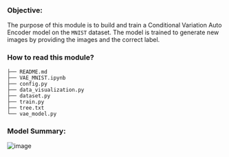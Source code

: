 ### Objective:

The purpose of this module is to build and train a Conditional Variation Auto Encoder model on the `MNIST` dataset. The model is trained to generate new images by providing the images and the correct label.

### How to read this module?

```
├── README.md
├── VAE_MNIST.ipynb
├── config.py
├── data_visualization.py
├── dataset.py
├── train.py
├── tree.txt
└── vae_model.py
```

### Model Summary:

![image](https://github.com/bala1802/ERA_Session18/assets/22103095/3d7b04ec-ea6e-4e3b-89e0-f6a6eedb48d0)
